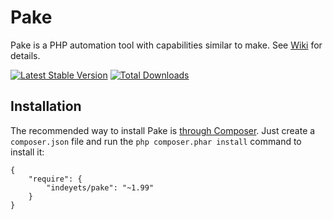 # Pake

Pake is a PHP automation tool with capabilities similar to make. See [Wiki](https://github.com/indeyets/pake/wiki) for details.

[![Latest Stable Version](https://poser.pugx.org/indeyets/pake/v/stable.png)](https://packagist.org/packages/indeyets/pake)
[![Total Downloads](https://poser.pugx.org/indeyets/pake/downloads.png)](https://packagist.org/packages/indeyets/pake)

## Installation

The recommended way to install Pake is [through Composer](http://getcomposer.org).
Just create a `composer.json` file and run the `php composer.phar install` command to install it:

    {
        "require": {
            "indeyets/pake": "~1.99"
        }
    }

